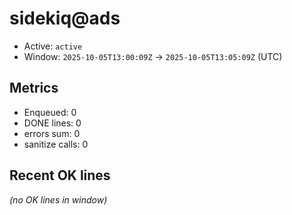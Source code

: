 # sidekiq@ads

- Active: `active`
- Window: `2025-10-05T13:00:09Z` → `2025-10-05T13:05:09Z` (UTC)

## Metrics
- Enqueued: 0
- DONE lines: 0
- errors sum: 0
- sanitize calls: 0

## Recent OK lines
_(no OK lines in window)_
